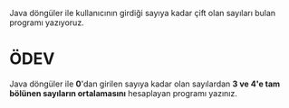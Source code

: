Java döngüler ile kullanıcının girdiği sayıya kadar çift olan sayıları bulan programı yazıyoruz.

# ÖDEV
Java döngüler ile **0**'dan girilen sayıya kadar olan sayılardan **3 ve 4'e tam bölünen sayıların ortalamasını** hesaplayan programı yazınız.